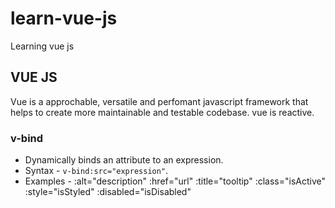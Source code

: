 # learn-vue-js
Learning vue js

## VUE JS
Vue is a approchable, versatile and perfomant javascript framework that helps to create more maintainable and testable codebase. vue is reactive.

### v-bind
- Dynamically binds an attribute to an expression.
- Syntax - `v-bind:src="expression"`.
- Examples - 
  :alt="description"
  :href="url"
  :title="tooltip"
  :class="isActive"
  :style="isStyled"
  :disabled="isDisabled"